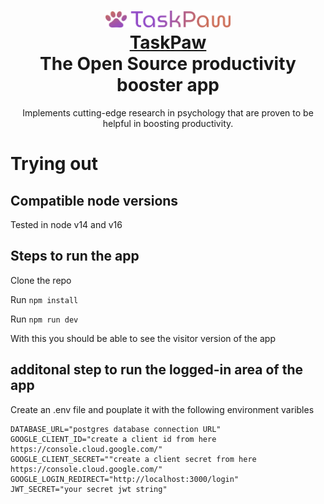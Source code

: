 <h1 align="center" style="border-bottom: none">
    <div>
        <a href="https://taskpaw.com">
            <img src="/components/Header/logo.png" width="200" />
            <br>
            TaskPaw
        </a>
    </div>
    The Open Source productivity booster app <br>
</h1>

<p align="center">
Implements cutting-edge research in psychology that are proven to be helpful in boosting productivity.
</p>

# Trying out
## Compatible node versions
Tested in node v14 and v16
## Steps to run the app
Clone the repo

Run `npm install`

Run `npm run dev`

With this you should be able to see the visitor version of the app
## additonal step to run the logged-in area of the app
Create an .env file and pouplate it with the following environment varibles
```
DATABASE_URL="postgres database connection URL"
GOOGLE_CLIENT_ID="create a client id from here https://console.cloud.google.com/"
GOOGLE_CLIENT_SECRET=""create a client secret from here https://console.cloud.google.com/"
GOOGLE_LOGIN_REDIRECT="http://localhost:3000/login"
JWT_SECRET="your secret jwt string"
```
